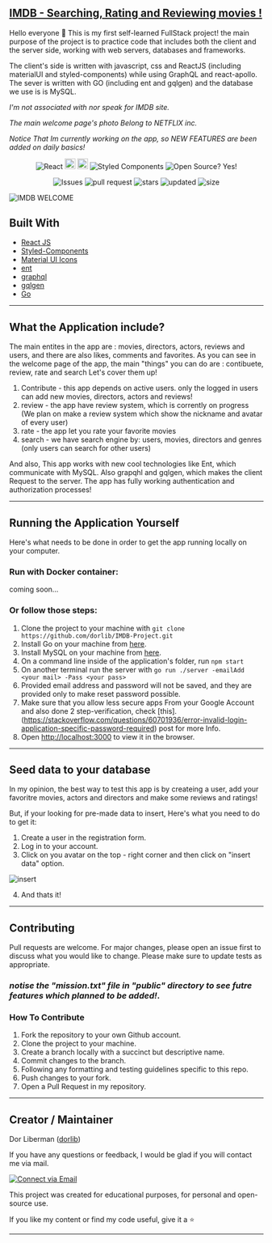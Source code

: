 ## [IMDB - Searching, Rating and Reviewing movies !](https://localhost:8081)

Hello everyone 👋
This is my first self-learned FullStack project!
the main purpose of the project is to practice code that includes both the client and the server side, working with web servers, databases and frameworks.

The client's side is written with javascript, css and ReactJS (including materialUI and styled-components) while using GraphQL and react-apollo.
The sever is written with GO (including ent and gqlgen) and the database we use is is MySQL.

_I'm not associated with nor speak for IMDB site._

_The main welcome page's photo Belong to NETFLIX inc._ 

_Notice That Im currently working on the app, so NEW FEATURES are been added on daily basics!_


<p align="center">
    <img alt="React" src="https://img.shields.io/badge/-React-61DBFB?style=flat&logo=react&logoColor=FFFFFF"/>
    <img alt="Go" style="height: 0.55cm;" src="https://img.shields.io/badge/Go-00ADD8?style=for-the-badge&logo=go&logoColor=white"/>
    <img alt="apollo" style="height: 0.55cm;" src="https://img.shields.io/badge/-ApolloGraphQL-311C87?style=for-the-badge&logo=apollo-graphql"/>
    <img alt="Styled Components" src="https://img.shields.io/badge/-<💅>%20Styled%20Components-grey?style=flat"/>
    <img alt="Open Source? Yes!" src="https://badgen.net/badge/Open%20Source%20%3F/Yes%21/blue?icon=github"/>
</p>

<p align="center">
    <img alt="Issues" src="https://img.shields.io/github/issues-raw/dorlib/IMDB-Project"/>
    <img alt="pull request" src="https://img.shields.io/github/issues-pr-closed/dorlib/IMDB-Project"/>
    <img alt="stars" src="https://img.shields.io/github/stars/dorlib/IMDB-Project?style=social">
    <img alt="updated" src="https://img.shields.io/github/last-commit/dorlib/IMDB-project">
    <img alt="size" src="https://img.shields.io/github/repo-size/dorlib/IMDB-Project" >
</p>

![IMDB WELCOME](https://user-images.githubusercontent.com/90474428/174454702-4f343853-7da1-41e7-a68f-201261dfc613.png)

## Built With

- [React JS](https://reactjs.org/docs/getting-started.html)
- [Styled-Components](https://styled-components.com/docs)
- [Material UI Icons](https://material-ui.com/components/material-icons/)
- [ent](https://entgo.io/)
- [graphql](https://graphql.org/)
- [gqlgen](https://gqlgen.com/getting-started/) 
- [Go](https://go.dev/)

---


## What the Application include?

The main entites in the app are : movies, directors, actors, reviews and users, and there are also likes, comments and favorites.
As you can see in the welcome page of the app, the main "things" you can do are : contibuete, review, rate and search
Let's cover them up!

1. Contribute - this app depends on active users. only the logged in users can add new movies, directors, actors and reviews!
2. review - the app have review system, which is corrently on progress (We plan on make a review system which show the nickname and avatar of every user)
3. rate - the app let you rate your favorite movies
4. search - we have search engine by: users, movies, directors and genres (only users can search for other users)

And also, This app works with new cool technologies like Ent, which communicate with MySQL.
Also grapqhl and gqlgen, which makes the client Request to the server.
The app has fully working authentication and authorization processes!

---

## Running the Application Yourself

Here's what needs to be done in order to get the app running locally on your computer.

### Run with Docker container:

coming soon...

### Or follow those steps:

1. Clone the project to your machine with `git clone https://github.com/dorlib/IMDB-Project.git`
2. Install Go on your machine from [here](https://go.dev/doc/install).
3. Install MySQL on your machine from [here](https://www.mysql.com/downloads/).
4. On a command line inside of the application's folder, run `npm start`
5. On another terminal run the server with `go run ./server -emailAdd <your mail> -Pass <your pass>`
6. Provided email address and password will not be saved, and they are provided only to make reset password possible.
7. Make sure that you allow less secure apps From your Google Account and also done 2 step-verification, check [this].(https://stackoverflow.com/questions/60701936/error-invalid-login-application-specific-password-required) post for more Info.
8. Open [http://localhost:3000](http://localhost:3000) to view it in the browser.

---

## Seed data to your database

In my opinion, the best way to test this app is by createing a user, add your favoritre movies, actors and directors and make some reviews and ratings!

But, if your looking for pre-made data to insert, Here's what you need to do to get it:

1. Create a user in the registration form.
2. Log in to your account.
3. Click on you avatar on the top - right corner and then click on "insert data" option.

![insert](https://user-images.githubusercontent.com/90474428/174502797-c17bec2d-2ed1-416e-828a-87e1e1c691b9.png)

4. And thats it!



---

## Contributing

Pull requests are welcome. For major changes, please open an issue first to discuss what you would like to change. Please make sure to update tests as appropriate.

### _notise the "mission.txt" file in "public" directory to see futre features which planned to be added!_.

### How To Contribute

1. Fork the repository to your own Github account.
2. Clone the project to your machine.
3. Create a branch locally with a succinct but descriptive name.
4. Commit changes to the branch.
5. Following any formatting and testing guidelines specific to this repo.
6. Push changes to your fork.
7. Open a Pull Request in my repository.

---

## Creator / Maintainer

Dor Liberman ([dorlib](https://github.com/anniedotexe))

If you have any questions or feedback, I would be glad if you will contact me via mail.

<p align="left">
  <a href="dorlibrm@gmail.com"> 
    <img alt="Connect via Email" src="https://img.shields.io/badge/Gmail-c14438?style=flat&logo=Gmail&logoColor=white" />
  </a>
</p>

This project was created for educational purposes, for personal and open-source use.

If you like my content or find my code useful, give it a :star: 


---
